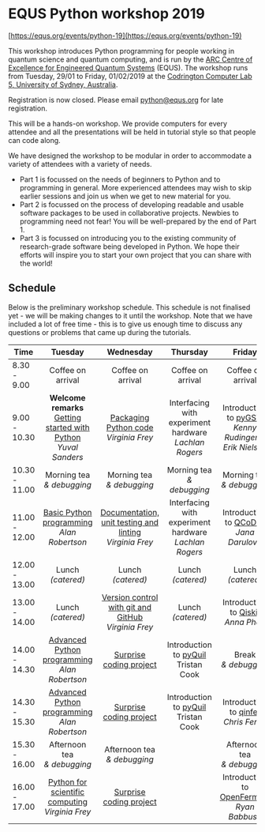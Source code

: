 # EQUS Python workshop 2019

[https://equs.org/events/python-19](https://equs.org/events/python-19)

This workshop introduces Python programming for people working in quantum science and quantum computing, and is run by the [ARC Centre of Excellence for Engineered Quantum Systems](https://equs.org) (EQUS). The workshop runs from Tuesday, 29/01 to Friday, 01/02/2019 at the [Codrington Computer Lab 5, University of Sydney, Australia](https://goo.gl/maps/1DZbCsiLMSk).

Registration is now closed. Please email <python@equs.org> for late registration.

This will be a hands-on workshop. We provide computers for every attendee and all the presentations will be held in tutorial style so that people can code along.

We have designed the workshop to be modular in order to accommodate a variety of attendees with a variety of needs.

- Part 1 is focussed on the needs of beginners to Python and to programming in general. More experienced attendees may wish to skip earlier sessions and join us when we get to new material for you.
- Part 2 is focussed on the process of developing readable and usable software packages to be used in collaborative projects. Newbies to programming need not fear! You will be well-prepared by the end of Part 1.
- Part 3 is focussed on introducing you to the existing community of research-grade software being developed in Python. We hope their efforts will inspire you to start your own project that you can share with the world!


## Schedule

Below is the preliminary workshop schedule. This schedule is not finalised yet - we will be making changes to it until the workshop. Note that we have included a lot of free time - this is to give us enough time to discuss any questions or problems that came up during the tutorials.

| Time | Tuesday | Wednesday | Thursday | Friday |
| ------------- |:-------------:|:-------------:|:-------------:|:-------------:|
| 8.30 - 9.00     | Coffee on arrival | Coffee on arrival | Coffee on arrival | Coffee on arrival |
| 9.00 - 10.30 | **Welcome remarks** <br> [Getting started with Python](day-0-introduction-to-python/session_0_1_introduction.md) <br> *Yuval Sanders*| [Packaging Python code](day-1-python-modules-and-git/session_1_1_python_packages.md) <br> *Virginia Frey* | Interfacing with experiment hardware <br> *Lachlan Rogers* | Introduction to [pyGSTi](http://www.pygsti.info/) <br> *Kenny Rudinger & Erik Nielsen*|
| 10.30 - 11.00 | Morning tea <br> *& debugging* | Morning tea <br> *& debugging* | Morning tea <br> *& debugging* | Morning tea <br> *& debugging* |
| 11.00 - 12.00 | [Basic Python programming](day-0-introduction-to-python/session_0_2_basic_python.md) <br> *Alan Robertson*| [Documentation, unit testing and linting](day-1-python-modules-and-git/session_1_2_doc_test_lint.md) <br> *Virginia Frey*| Interfacing with experiment hardware <br> *Lachlan Rogers* | Introduction to [QCoDes](http://qcodes.github.io/Qcodes/) <br> *Jana Darulová* |
| 12.00 - 13.00 | Lunch <br> *(catered)* | Lunch <br> *(catered)* | Lunch <br> *(catered)* | Lunch <br> *(catered)* |
| 13.00 - 14.00 | Lunch <br> *(catered)* | [Version control with git and GitHub](day-1-python-modules-and-git/session_1_3_git_and_github.md) <br> *Virginia Frey* | Lunch <br> *(catered)* | Introduction to [Qiskit](https://qiskit.org/) <br> *Anna Phan*  |
| 14.00 - 14.30 | [Advanced Python programming](day-0-introduction-to-python/session_0_3_advanced_python.md) <br> *Alan Robertson* | [Surprise coding project](day-1-python-modules-and-git/session_1_4_code_project.md) | Introduction to [pyQuil](https://github.com/rigetti/pyquil) <br> Tristan Cook | Break <br> *& debugging* |
| 14.30 - 15.30 | [Advanced Python programming](day-0-introduction-to-python/session_0_3_advanced_python.md) <br> *Alan Robertson* | [Surprise coding project](day-1-python-modules-and-git/session_1_4_code_project.md) | Introduction to [pyQuil](https://github.com/rigetti/pyquil) <br> Tristan Cook | Introduction to [qinfer](http://qinfer.org) <br> *Chris Ferrie* |
| 15.30 - 16.00 |  Afternoon tea <br> *& debugging* | Afternoon tea <br> *& debugging* |  | Afternoon tea <br> *& debugging* | 
| 16.00 - 17.00 | [Python for scientific computing](day-0-introduction-to-python/session_0_4_scientific_python.md) <br> *Virginia Frey* | [Surprise coding project](day-1-python-modules-and-git/session_1_4_code_project.md) | | Introduction to [OpenFermion](https://github.com/quantumlib/OpenFermion) <br> *Ryan Babbush*|
